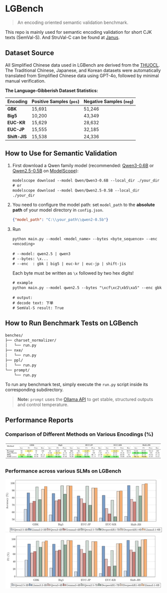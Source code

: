 # LGBench

> An encoding oriented semantic validation benchmark.

This repo is mainly used for semantic encoding validation for short CJK texts (SemVal-S). And StruVal-C can be found at [Janus](https://github.com/SWUFE-DB-Group/Janus).

## Dataset Source

All Simplified Chinese data used in LGBench are derived from the [THUOCL](https://github.com/thunlp/THUOCL). The Traditional Chinese, Japanese, and Korean datasets were automatically translated from Simplified Chinese data using GPT-4o, followed by minimal manual verification.

**The Language-Gibberish Dataset Statistics:**

| Encoding      | Positive Samples (`pos`) | Negative Samples (`neg`) |
|---------------|--------------------------|---------------------------|
| **GBK**       | 15,691                   | 51,246                    |
| **Big5**      | 10,200                   | 43,349                    |
| **EUC-KR**    | 15,629                   | 28,632                    |
| **EUC-JP**    | 15,555                   | 32,185                    |
| **Shift-JIS** | 15,538                   | 24,336                    |


## How to Use for Semantic Validation

1. First download a Qwen family model (recommended: [Qwen3-0.6B](https://modelscope.cn/models/Qwen/Qwen3-0.6B) or [Qwen2.5-0.5B](https://modelscope.cn/models/Qwen/Qwen2.5-0.5B) on [ModelScope](https://modelscope.cn/my/overview)):

   ```shell
   modelscope download --model Qwen/Qwen3-0.6B --local_dir ./your_dir
   # or
   modelscope download --model Qwen/Qwen2.5-0.5B --local_dir ./your_dir
   ```
2. You need to configure the model path: set `model_path` to the **absolute path** of your model directory in `config.json`. 

    ```json
   {"model_path": "C:\\your_path\\qwen2-0.5b"}
   ```
3. Run
   ```shell
   python main.py --model <model_name> --bytes <byte_sequence> --enc <encoding>
   
   # --model: qwen2.5 | qwen3
   # --bytes: \x...
   # --enc  : gbk | big5 | euc-kr | euc-jp | shift-jis
   ```
   Each byte must be written as `\x` followed by two hex digits!
   ```shell
   # example
   python main.py --model qwen2.5 --bytes "\xcf\xc2\xb5\xa5" --enc gbk
   
   # output:   
   # decode text: 下单
   # SemVal-S result: True
   ```


## How to Run Benchmark Tests on LGBench

```
benches/
├── charset_normalizer/
│   └── run.py
├── nxe/
│   └── run.py
├── ppl/
│   └── run.py
└── prompt/
    └── run.py
```

To run any benchmark test, simply execute the `run.py` script inside its corresponding subdirectory.

> **Note:** `prompt` uses the [Ollama API](https://docs.ollama.com/capabilities/structured-outputs#python) to get stable, structured outputs and control temperature.

## Performance Reports

### Comparison of Different Methods on Various Encodings (%)

![performance](assets/performance-1.png)

### Performance across various SLMs on LGBench
![performance-slm-acc](assets/performance-3.png)
![performance-slm-f1](assets/performance-2.png)